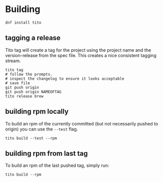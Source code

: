 # Building

```
dnf install tito
```

## tagging a release

Tito tag will create a tag for the project using the project name and the
version-release from the spec file. This creates a nice consistent tagging
stream.

```
tito tag
# follow the prompts.
# inspect the changelog to ensure it looks acceptable
# save file
git push origin
git push origin NAMEOFTAG
tito release brew
```

## building rpm locally

To build an rpm of the currently committed (but not necessarily pushed
to origin) you can use the `--test` flag.

```
tito build --test --rpm
```

## building rpm from last tag

To build an rpm of the last pushed tag, simply run:

```
tito build --rpm
```
